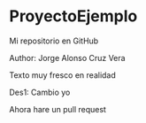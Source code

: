 # ProyectoEjemplo
Mi repositorio en GitHub


Author: Jorge Alonso Cruz Vera

Texto muy fresco en realidad

Des1: Cambio yo

Ahora hare un pull request
